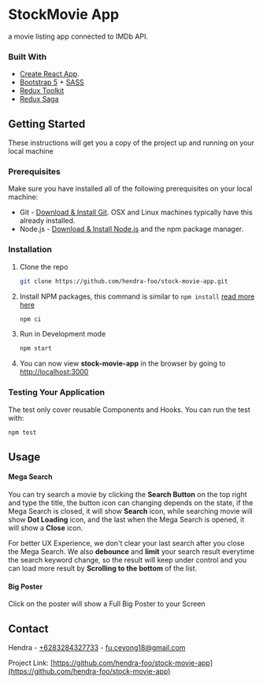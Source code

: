 # StockMovie App

a movie listing app connected to IMDb API.

### Built With

- [Create React App](https://github.com/facebook/create-react-app).
- [Bootstrap 5](https://getbootstrap.com) + [SASS](https://sass-lang.com/)
- [Redux Toolkit](https://redux-toolkit.js.org/)
- [Redux Saga](https://redux-saga.js.org/)

## Getting Started

These instructions will get you a copy of the project up and running on your local machine

### Prerequisites

Make sure you have installed all of the following prerequisites on your local machine:

- Git - [Download & Install Git](https://git-scm.com/downloads). OSX and Linux machines typically have this already installed.
- Node.js - [Download & Install Node.js](https://nodejs.org/en/download/) and the npm package manager.

### Installation

1. Clone the repo
   ```sh
   git clone https://github.com/hendra-foo/stock-movie-app.git
   ```
2. Install NPM packages, this command is similar to `npm install` [read more here](https://docs.npmjs.com/cli/v7/commands/npm-ci)
   ```sh
   npm ci
   ```
3. Run in Development mode
   ```sh
   npm start
   ```
4. You can now view **stock-movie-app** in the browser by going to [http://localhost:3000](http://localhost:3000)

### Testing Your Application

The test only cover reusable Components and Hooks. You can run the test with:

```sh
npm test
```

## Usage

#### Mega Search

You can try search a movie by clicking the **Search Button** on the top right and type the title, the button icon can changing depends on the state, if the Mega Search is closed, it will show **Search** icon, while searching movie will show **Dot Loading** icon, and the last when the Mega Search is opened, it will show a **Close** icon.

For better UX Experience, we don't clear your last search after you close the Mega Search. We also **debounce** and **limit** your search result everytime the search keyword change, so the result will keep under control and you can load more result by **Scrolling to the bottom** of the list.

#### Big Poster

Click on the poster will show a Full Big Poster to your Screen

## Contact

Hendra - [+6283284327733](https://wa.me/6283184327733) - fu.ceyong18@gmail.com

Project Link: [https://github.com/hendra-foo/stock-movie-app](https://github.com/hendra-foo/stock-movie-app)
